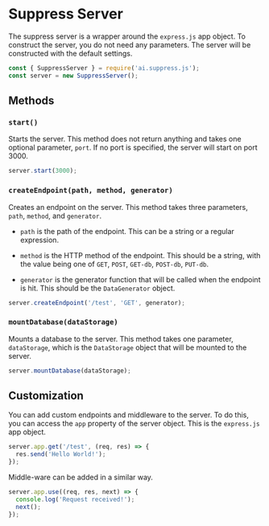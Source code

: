 # Suppress Server
The suppress server is a wrapper around the `express.js` app object. To construct the server, you do not need any parameters. The server will be constructed with the default settings.

```js
const { SuppressServer } = require('ai.suppress.js');
const server = new SuppressServer();
```

## Methods
### `start()`
Starts the server. This method does not return anything and takes one optional parameter, `port`. If no port is specified, the server will start on port 3000.

```js
server.start(3000);
```

### `createEndpoint(path, method, generator)`
Creates an endpoint on the server. This method takes three parameters, `path`, `method`, and `generator`.

- `path` is the path of the endpoint. This can be a string or a regular expression.

- `method` is the HTTP method of the endpoint. This should be a string, with the value being one of `GET`, `POST`, `GET-db`, `POST-db`, `PUT-db`.

- `generator` is the generator function that will be called when the endpoint is hit. This should be the `DataGenerator` object.

```js
server.createEndpoint('/test', 'GET', generator);
```

### `mountDatabase(dataStorage)`
Mounts a database to the server. This method takes one parameter, `dataStorage`, which is the `DataStorage` object that will be mounted to the server.

```js
server.mountDatabase(dataStorage);
```

## Customization
You can add custom endpoints and middleware to the server. To do this, you can access the `app` property of the server object. This is the `express.js` app object.

```js
server.app.get('/test', (req, res) => {
  res.send('Hello World!');
});
```

Middle-ware can be added in a similar way.

```js
server.app.use((req, res, next) => {
  console.log('Request received!');
  next();
});
```
